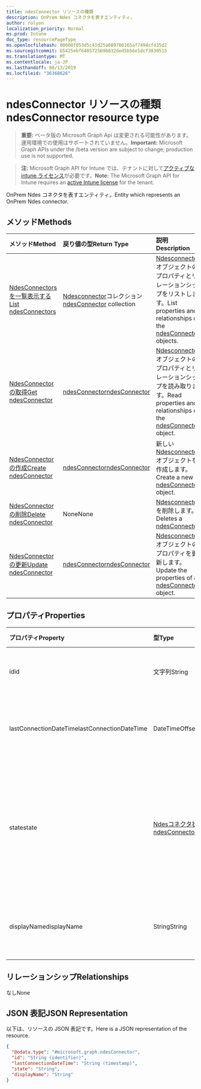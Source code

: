 ```yaml
---
title: ndesConnector リソースの種類
description: OnPrem Ndes コネクタを表すエンティティ。
author: rolyon
localization_priority: Normal
ms.prod: Intune
doc_type: resourcePageType
ms.openlocfilehash: 00608f053d5c41d25a089708165af7494cf435d2
ms.sourcegitcommit: b5425ebf648572569b032ded5b56e1dcf3830515
ms.translationtype: MT
ms.contentlocale: ja-JP
ms.lasthandoff: 08/13/2019
ms.locfileid: "36368626"
---
```

# <a name="ndesconnector-resource-type"></a><span data-ttu-id="29e50-103">ndesConnector リソースの種類</span><span class="sxs-lookup"><span data-stu-id="29e50-103">ndesConnector resource type</span></span>

> <span data-ttu-id="29e50-104">**重要:** ベータ版の Microsoft Graph Api は変更される可能性があります。運用環境での使用はサポートされていません。</span><span class="sxs-lookup"><span data-stu-id="29e50-104">**Important:** Microsoft Graph APIs under the /beta version are subject to change; production use is not supported.</span></span>

> <span data-ttu-id="29e50-105">**注:** Microsoft Graph API for Intune では、テナントに対して[アクティブな intune ライセンス](https://go.microsoft.com/fwlink/?linkid=839381)が必要です。</span><span class="sxs-lookup"><span data-stu-id="29e50-105">**Note:** The Microsoft Graph API for Intune requires an [active Intune license](https://go.microsoft.com/fwlink/?linkid=839381) for the tenant.</span></span>

<span data-ttu-id="29e50-106">OnPrem Ndes コネクタを表すエンティティ。</span><span class="sxs-lookup"><span data-stu-id="29e50-106">Entity which represents an OnPrem Ndes connector.</span></span>

## <a name="methods"></a><span data-ttu-id="29e50-107">メソッド</span><span class="sxs-lookup"><span data-stu-id="29e50-107">Methods</span></span>
|<span data-ttu-id="29e50-108">メソッド</span><span class="sxs-lookup"><span data-stu-id="29e50-108">Method</span></span>|<span data-ttu-id="29e50-109">戻り値の型</span><span class="sxs-lookup"><span data-stu-id="29e50-109">Return Type</span></span>|<span data-ttu-id="29e50-110">説明</span><span class="sxs-lookup"><span data-stu-id="29e50-110">Description</span></span>|
|:---|:---|:---|
|[<span data-ttu-id="29e50-111">NdesConnectors を一覧表示する</span><span class="sxs-lookup"><span data-stu-id="29e50-111">List ndesConnectors</span></span>](../api/intune-deviceconfig-ndesconnector-list.md)|<span data-ttu-id="29e50-112">[Ndesconnector](../resources/intune-deviceconfig-ndesconnector.md)コレクション</span><span class="sxs-lookup"><span data-stu-id="29e50-112">[ndesConnector](../resources/intune-deviceconfig-ndesconnector.md) collection</span></span>|<span data-ttu-id="29e50-113">[Ndesconnector](../resources/intune-deviceconfig-ndesconnector.md)オブジェクトのプロパティとリレーションシップをリストします。</span><span class="sxs-lookup"><span data-stu-id="29e50-113">List properties and relationships of the [ndesConnector](../resources/intune-deviceconfig-ndesconnector.md) objects.</span></span>|
|[<span data-ttu-id="29e50-114">NdesConnector の取得</span><span class="sxs-lookup"><span data-stu-id="29e50-114">Get ndesConnector</span></span>](../api/intune-deviceconfig-ndesconnector-get.md)|[<span data-ttu-id="29e50-115">ndesConnector</span><span class="sxs-lookup"><span data-stu-id="29e50-115">ndesConnector</span></span>](../resources/intune-deviceconfig-ndesconnector.md)|<span data-ttu-id="29e50-116">[Ndesconnector](../resources/intune-deviceconfig-ndesconnector.md)オブジェクトのプロパティとリレーションシップを読み取ります。</span><span class="sxs-lookup"><span data-stu-id="29e50-116">Read properties and relationships of the [ndesConnector](../resources/intune-deviceconfig-ndesconnector.md) object.</span></span>|
|[<span data-ttu-id="29e50-117">NdesConnector の作成</span><span class="sxs-lookup"><span data-stu-id="29e50-117">Create ndesConnector</span></span>](../api/intune-deviceconfig-ndesconnector-create.md)|[<span data-ttu-id="29e50-118">ndesConnector</span><span class="sxs-lookup"><span data-stu-id="29e50-118">ndesConnector</span></span>](../resources/intune-deviceconfig-ndesconnector.md)|<span data-ttu-id="29e50-119">新しい[Ndesconnector](../resources/intune-deviceconfig-ndesconnector.md)オブジェクトを作成します。</span><span class="sxs-lookup"><span data-stu-id="29e50-119">Create a new [ndesConnector](../resources/intune-deviceconfig-ndesconnector.md) object.</span></span>|
|[<span data-ttu-id="29e50-120">NdesConnector の削除</span><span class="sxs-lookup"><span data-stu-id="29e50-120">Delete ndesConnector</span></span>](../api/intune-deviceconfig-ndesconnector-delete.md)|<span data-ttu-id="29e50-121">None</span><span class="sxs-lookup"><span data-stu-id="29e50-121">None</span></span>|<span data-ttu-id="29e50-122">[Ndesconnector](../resources/intune-deviceconfig-ndesconnector.md)を削除します。</span><span class="sxs-lookup"><span data-stu-id="29e50-122">Deletes a [ndesConnector](../resources/intune-deviceconfig-ndesconnector.md).</span></span>|
|[<span data-ttu-id="29e50-123">NdesConnector の更新</span><span class="sxs-lookup"><span data-stu-id="29e50-123">Update ndesConnector</span></span>](../api/intune-deviceconfig-ndesconnector-update.md)|[<span data-ttu-id="29e50-124">ndesConnector</span><span class="sxs-lookup"><span data-stu-id="29e50-124">ndesConnector</span></span>](../resources/intune-deviceconfig-ndesconnector.md)|<span data-ttu-id="29e50-125">[Ndesconnector](../resources/intune-deviceconfig-ndesconnector.md)オブジェクトのプロパティを更新します。</span><span class="sxs-lookup"><span data-stu-id="29e50-125">Update the properties of a [ndesConnector](../resources/intune-deviceconfig-ndesconnector.md) object.</span></span>|

## <a name="properties"></a><span data-ttu-id="29e50-126">プロパティ</span><span class="sxs-lookup"><span data-stu-id="29e50-126">Properties</span></span>
|<span data-ttu-id="29e50-127">プロパティ</span><span class="sxs-lookup"><span data-stu-id="29e50-127">Property</span></span>|<span data-ttu-id="29e50-128">型</span><span class="sxs-lookup"><span data-stu-id="29e50-128">Type</span></span>|<span data-ttu-id="29e50-129">説明</span><span class="sxs-lookup"><span data-stu-id="29e50-129">Description</span></span>|
|:---|:---|:---|
|<span data-ttu-id="29e50-130">id</span><span class="sxs-lookup"><span data-stu-id="29e50-130">id</span></span>|<span data-ttu-id="29e50-131">文字列</span><span class="sxs-lookup"><span data-stu-id="29e50-131">String</span></span>|<span data-ttu-id="29e50-132">NDES Connector のキー。</span><span class="sxs-lookup"><span data-stu-id="29e50-132">The key of the NDES Connector.</span></span>|
|<span data-ttu-id="29e50-133">lastConnectionDateTime</span><span class="sxs-lookup"><span data-stu-id="29e50-133">lastConnectionDateTime</span></span>|<span data-ttu-id="29e50-134">DateTimeOffset</span><span class="sxs-lookup"><span data-stu-id="29e50-134">DateTimeOffset</span></span>|<span data-ttu-id="29e50-135">Ndes Connector の最終接続時刻</span><span class="sxs-lookup"><span data-stu-id="29e50-135">Last connection time for the Ndes Connector</span></span>|
|<span data-ttu-id="29e50-136">state</span><span class="sxs-lookup"><span data-stu-id="29e50-136">state</span></span>|[<span data-ttu-id="29e50-137">Ndesコネクタ状態</span><span class="sxs-lookup"><span data-stu-id="29e50-137">ndesConnectorState</span></span>](../resources/intune-deviceconfig-ndesconnectorstate.md)|<span data-ttu-id="29e50-138">Ndes Connector の状態。</span><span class="sxs-lookup"><span data-stu-id="29e50-138">Ndes Connector Status.</span></span> <span data-ttu-id="29e50-139">可能な値は、`none`、`active`、`inactive` です。</span><span class="sxs-lookup"><span data-stu-id="29e50-139">Possible values are: `none`, `active`, `inactive`.</span></span>|
|<span data-ttu-id="29e50-140">displayName</span><span class="sxs-lookup"><span data-stu-id="29e50-140">displayName</span></span>|<span data-ttu-id="29e50-141">String</span><span class="sxs-lookup"><span data-stu-id="29e50-141">String</span></span>|<span data-ttu-id="29e50-142">Ndes Connector のフレンドリ名。</span><span class="sxs-lookup"><span data-stu-id="29e50-142">The friendly name of the Ndes Connector.</span></span>|

## <a name="relationships"></a><span data-ttu-id="29e50-143">リレーションシップ</span><span class="sxs-lookup"><span data-stu-id="29e50-143">Relationships</span></span>
<span data-ttu-id="29e50-144">なし</span><span class="sxs-lookup"><span data-stu-id="29e50-144">None</span></span>

## <a name="json-representation"></a><span data-ttu-id="29e50-145">JSON 表記</span><span class="sxs-lookup"><span data-stu-id="29e50-145">JSON Representation</span></span>
<span data-ttu-id="29e50-146">以下は、リソースの JSON 表記です。</span><span class="sxs-lookup"><span data-stu-id="29e50-146">Here is a JSON representation of the resource.</span></span>
<!-- {
  "blockType": "resource",
  "keyProperty": "id",
  "@odata.type": "microsoft.graph.ndesConnector"
}
-->
``` json
{
  "@odata.type": "#microsoft.graph.ndesConnector",
  "id": "String (identifier)",
  "lastConnectionDateTime": "String (timestamp)",
  "state": "String",
  "displayName": "String"
}
```



